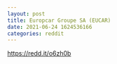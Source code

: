 ```yaml
--- 
layout: post 
title: Europcar Groupe SA (EUCAR) 
date: 2021-06-24 1624536166 
categories: reddit 
--- 
```

https://redd.it/o6zh0b